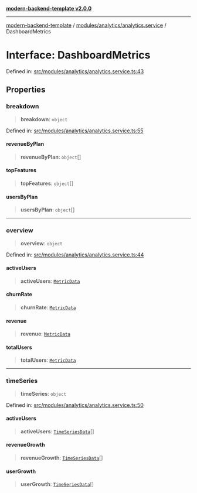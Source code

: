 [**modern-backend-template v2.0.0**](../../../../README.md)

***

[modern-backend-template](../../../../modules.md) / [modules/analytics/analytics.service](../README.md) / DashboardMetrics

# Interface: DashboardMetrics

Defined in: [src/modules/analytics/analytics.service.ts:43](https://github.com/maemreyo/saas-4cus-nodejs/blob/1a77de11cd6eaefe66c31c7f5de281673fc25ce5/src/modules/analytics/analytics.service.ts#L43)

## Properties

### breakdown

> **breakdown**: `object`

Defined in: [src/modules/analytics/analytics.service.ts:55](https://github.com/maemreyo/saas-4cus-nodejs/blob/1a77de11cd6eaefe66c31c7f5de281673fc25ce5/src/modules/analytics/analytics.service.ts#L55)

#### revenueByPlan

> **revenueByPlan**: `object`[]

#### topFeatures

> **topFeatures**: `object`[]

#### usersByPlan

> **usersByPlan**: `object`[]

***

### overview

> **overview**: `object`

Defined in: [src/modules/analytics/analytics.service.ts:44](https://github.com/maemreyo/saas-4cus-nodejs/blob/1a77de11cd6eaefe66c31c7f5de281673fc25ce5/src/modules/analytics/analytics.service.ts#L44)

#### activeUsers

> **activeUsers**: [`MetricData`](MetricData.md)

#### churnRate

> **churnRate**: [`MetricData`](MetricData.md)

#### revenue

> **revenue**: [`MetricData`](MetricData.md)

#### totalUsers

> **totalUsers**: [`MetricData`](MetricData.md)

***

### timeSeries

> **timeSeries**: `object`

Defined in: [src/modules/analytics/analytics.service.ts:50](https://github.com/maemreyo/saas-4cus-nodejs/blob/1a77de11cd6eaefe66c31c7f5de281673fc25ce5/src/modules/analytics/analytics.service.ts#L50)

#### activeUsers

> **activeUsers**: [`TimeSeriesData`](TimeSeriesData.md)[]

#### revenueGrowth

> **revenueGrowth**: [`TimeSeriesData`](TimeSeriesData.md)[]

#### userGrowth

> **userGrowth**: [`TimeSeriesData`](TimeSeriesData.md)[]
